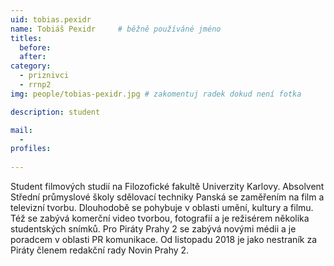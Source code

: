 ```yaml
---
uid: tobias.pexidr
name: Tobiáš Pexidr 	# běžně používáné jméno
titles:
  before: 
  after:
category:
  - priznivci
  - rrnp2
img: people/tobias-pexidr.jpg # zakomentuj radek dokud není fotka

description: student

mail:
  - 
profiles:
 
---
```


Student filmových studií na Filozofické fakultě Univerzity Karlovy. Absolvent Střední průmyslové školy sdělovací techniky Panská se zaměřením na film a televizní tvorbu. Dlouhodobě se pohybuje v oblasti umění, kultury a filmu. Též se zabývá komerční video tvorbou, fotografií a je režisérem několika studentských snímků. Pro Piráty Prahy 2 se zabývá novými médii a je poradcem v oblasti PR komunikace. Od listopadu 2018 je jako nestraník za Piráty členem redakční rady Novin Prahy 2.
